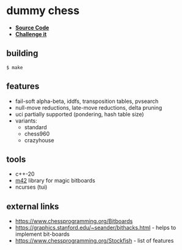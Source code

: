 # dummy chess

* [**Source Code**](https://codeberg.org/theoden8/dummy_chess)
* [**Challenge it**](https://lichess.org/@/theoden8_uci)

## building

```
$ make
```

## features

* fail-soft alpha-beta, iddfs, transposition tables, pvsearch
* null-move reductions, late-move reductions, delta pruning
* uci partially supported (pondering, hash table size)
* variants:
    - standard
    - chess960
    - crazyhouse

## tools

* c++-20
* [m42](https://github.com/sinandredemption/M42) library for magic bitboards
* ncurses (tui)

## external links

* https://www.chessprogramming.org/Bitboards
* https://graphics.stanford.edu/~seander/bithacks.html - helps to implement bit-boards
* https://www.chessprogramming.org/Stockfish - list of features
